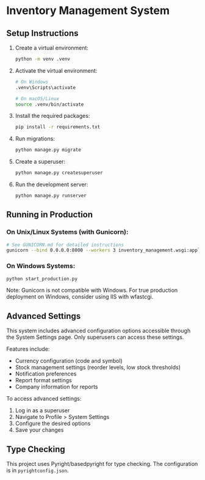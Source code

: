 # Inventory Management System

## Setup Instructions

1. Create a virtual environment:
   ```bash
   python -m venv .venv
   ```

2. Activate the virtual environment:
   ```bash
   # On Windows
   .venv\Scripts\activate
   
   # On macOS/Linux
   source .venv/bin/activate
   ```

3. Install the required packages:
   ```bash
   pip install -r requirements.txt
   ```

4. Run migrations:
   ```bash
   python manage.py migrate
   ```

5. Create a superuser:
   ```bash
   python manage.py createsuperuser
   ```

6. Run the development server:
   ```bash
   python manage.py runserver
   ```

## Running in Production

### On Unix/Linux Systems (with Gunicorn):
```bash
# See GUNICORN.md for detailed instructions
gunicorn --bind 0.0.0.0:8000 --workers 3 inventory_management.wsgi:application
```

### On Windows Systems:
```bash
python start_production.py
```

Note: Gunicorn is not compatible with Windows. For true production deployment on Windows, consider using IIS with wfastcgi.

## Advanced Settings

This system includes advanced configuration options accessible through the System Settings page. Only superusers can access these settings.

Features include:
- Currency configuration (code and symbol)
- Stock management settings (reorder levels, low stock thresholds)
- Notification preferences
- Report format settings
- Company information for reports

To access advanced settings:
1. Log in as a superuser
2. Navigate to Profile > System Settings
3. Configure the desired options
4. Save your changes

## Type Checking

This project uses Pyright/basedpyright for type checking. The configuration is in `pyrightconfig.json`.
